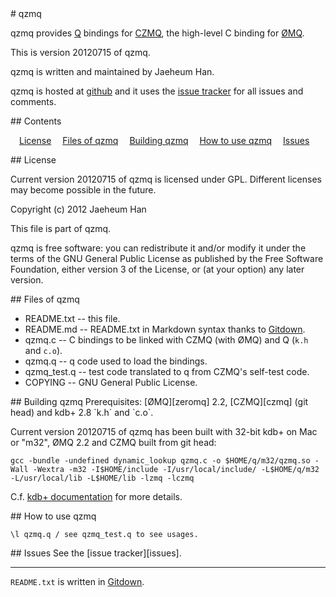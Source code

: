 
<A name="toc1-2" title="qzmq" />
# qzmq

qzmq provides [Q][q] bindings for [CZMQ][czmq], the high-level C binding for [ØMQ][zeromq].

This is version 20120715 of qzmq.

qzmq is written and maintained by Jaeheum Han.

qzmq is hosted at [github][qzmq] and it uses the [issue tracker][issues] for all issues and comments.

<A name="toc2-13" title="Contents" />
## Contents

&emsp;<a href="#toc2-18">License</a>
&emsp;<a href="#toc2-29">Files of qzmq</a>
&emsp;<a href="#toc2-39">Building qzmq</a>
&emsp;<a href="#toc2-49">How to use qzmq</a>
&emsp;<a href="#toc2-54">Issues</a>
&emsp;<a href="#toc2-58"></a>

<A name="toc2-18" title="License" />
## License

Current version 20120715 of qzmq is licensed under GPL. Different licenses may become possible in the future.

Copyright (c) 2012 Jaeheum Han

This file is part of qzmq.

qzmq is free software: you can redistribute it and/or modify it under the terms of the GNU General Public License as published by the Free Software Foundation, either version 3 of the License, or (at your option) any later version.

<A name="toc2-29" title="Files of qzmq" />
## Files of qzmq

* README.txt -- this file.
* README.md -- README.txt in Markdown syntax thanks to [Gitdown][gitdown].
* qzmq.c -- C bindings to be linked with CZMQ (with ØMQ) and Q (`k.h` and `c.o`).
* qzmq.q -- q code used to load the bindings.
* qzmq_test.q -- test code translated to q from CZMQ's self-test code.
* COPYING -- GNU General Public License.

<A name="toc2-39" title="Building qzmq" />
## Building qzmq
Prerequisites: [ØMQ][zeromq] 2.2, [CZMQ][czmq] (git head) and kdb+ 2.8 `k.h` and `c.o`.

Current version 20120715 of qzmq has been built with 32-bit kdb+ on Mac or "m32", ØMQ 2.2 and CZMQ built from git head:

    gcc -bundle -undefined dynamic_lookup qzmq.c -o $HOME/q/m32/qzmq.so -Wall -Wextra -m32 -I$HOME/include -I/usr/local/include/ -L$HOME/q/m32 -L/usr/local/lib -L$HOME/lib -lzmq -lczmq

C.f. [kdb+ documentation][kdbdoc] for more details.

<A name="toc2-49" title="How to use qzmq" />
## How to use qzmq

    \l qzmq.q / see qzmq_test.q to see usages.

<A name="toc2-54" title="Issues" />
## Issues
See the [issue tracker][issues].
<A name="toc2-58" title="" />

---

`README.txt` is written in [Gitdown][gitdown].

[qzmq]: https://github.com/jaeheum/qzmq
[zeromq]: http://www.zeromq.org
[czmq]: http://czmq.zeromq.org
[q]: http://kx.com
[kdbdoc]: http://code.kx.com/wiki/Cookbook/ExtendingWithC
[issues]: https://github.com/jaeheum/qzmq/issues
[zguide]: http://zguide.zeromq.org
[gitdown]: https://github.com/imatix/gitdown

